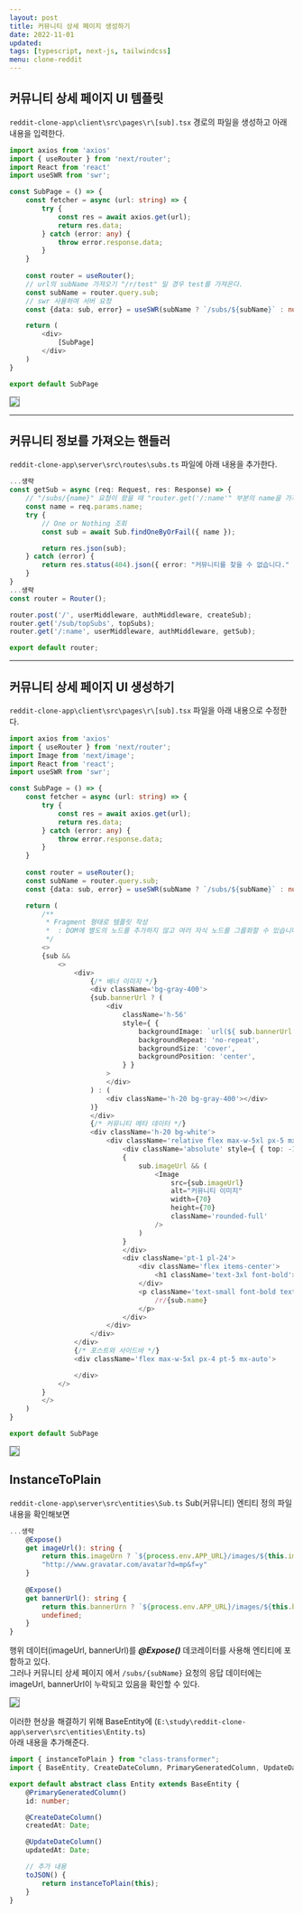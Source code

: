 ```yaml
---
layout: post
title: 커뮤니티 상세 페이지 생성하기
date: 2022-11-01
updated: 
tags: [typescript, next-js, tailwindcss]
menu: clone-reddit
---
```

## 커뮤니티 상세 페이지 UI 템플릿
`reddit-clone-app\client\src\pages\r\[sub].tsx` 경로의 파일을 생성하고 아래 내용을 입력한다.
```typescript
import axios from 'axios'
import { useRouter } from 'next/router';
import React from 'react'
import useSWR from 'swr';

const SubPage = () => {
    const fetcher = async (url: string) => {
        try {
            const res = await axios.get(url);
            return res.data;
        } catch (error: any) {
            throw error.response.data;
        }
    }
    
    const router = useRouter();
    // url의 subName 가져오기 "/r/test" 일 경우 test를 가져온다.
    const subName = router.query.sub;
    // swr 사용하여 서버 요청
    const {data: sub, error} = useSWR(subName ? `/subs/${subName}` : null, fetcher);

    return (
        <div>
            [SubPage]
        </div>
    )
}

export default SubPage
```
<img src="\assets\img\posts\comm-list\comm-detail-temp.png" style="border: 1px solid gray;" />

- - -

## 커뮤니티 정보를 가져오는 핸들러
`reddit-clone-app\server\src\routes\subs.ts` 파일에 아래 내용을 추가한다.
```typescript
...생략
const getSub = async (req: Request, res: Response) => {
    // "/subs/{name}" 요청이 왔을 때 "router.get('/:name'" 부분의 name을 가져온다
    const name = req.params.name;
    try {
        // One or Nothing 조회
        const sub = await Sub.findOneByOrFail({ name });

        return res.json(sub);
    } catch (error) {
        return res.status(404).json({ error: "커뮤니티를 찾을 수 없습니다." });
    }
}
...생략
const router = Router();

router.post('/', userMiddleware, authMiddleware, createSub);
router.get('/sub/topSubs', topSubs);
router.get('/:name', userMiddleware, authMiddleware, getSub);

export default router;
```

- - -

## 커뮤니티 상세 페이지 UI 생성하기
`reddit-clone-app\client\src\pages\r\[sub].tsx` 파일을 아래 내용으로 수정한다.
```typescript
import axios from 'axios'
import { useRouter } from 'next/router';
import Image from 'next/image';
import React from 'react';
import useSWR from 'swr';

const SubPage = () => {
    const fetcher = async (url: string) => {
        try {
            const res = await axios.get(url);
            return res.data;
        } catch (error: any) {
            throw error.response.data;
        }
    }
    
    const router = useRouter();
    const subName = router.query.sub;
    const {data: sub, error} = useSWR(subName ? `/subs/${subName}` : null, fetcher);

    return (
        /**
         * Fragment 형태로 템플릿 작성
         *  : DOM에 별도의 노드를 추가하지 않고 여러 자식 노드를 그룹화할 수 있습니다.
         */
        <>
        {sub && 
            <>
                <div>
                    {/* 배너 이미지 */}
                    <div className='bg-gray-400'>
                    {sub.bannerUrl ? (
                        <div 
                            className='h-56'
                            style={ {
                                backgroundImage: `url(${ sub.bannerUrl })`,
                                backgroundRepeat: 'no-repeat',
                                backgroundSize: 'cover',
                                backgroundPosition: 'center',
                            } }
                        >
                        </div>
                    ) : (
                        <div className='h-20 bg-gray-400'></div>
                    )}
                    </div>
                    {/* 커뮤니티 메타 데이터 */}
                    <div className='h-20 bg-white'>
                        <div className='relative flex max-w-5xl px-5 mx-auto'>
                            <div className='absolute' style={ { top: -15 } }>
                            {
                                sub.imageUrl && (
                                    <Image 
                                        src={sub.imageUrl}
                                        alt="커뮤니티 이미지"
                                        width={70}
                                        height={70}
                                        className='rounded-full'
                                    />
                                )
                            }
                            </div>
                            <div className='pt-1 pl-24'>
                                <div className='flex items-center'>
                                    <h1 className='text-3xl font-bold'>{sub.title}</h1>
                                </div>
                                <p className='text-small font-bold text-gray-400'>
                                    /r/{sub.name}
                                </p>
                            </div>
                        </div>
                    </div>
                </div>  
                {/* 포스트와 사이드바 */}
                <div className='flex max-w-5xl px-4 pt-5 mx-auto'>

                </div>
            </>
        }
        </>
    )
}

export default SubPage
```

<img src="\assets\img\posts\comm-list\comm-detail-ui.png" style="border: 1px solid gray;" />

## InstanceToPlain
`reddit-clone-app\server\src\entities\Sub.ts` Sub(커뮤니티) 엔티티 정의 파일 내용을 확인해보면
```typescript
...생략
    @Expose()
    get imageUrl(): string {
        return this.imageUrn ? `${process.env.APP_URL}/images/${this.imageUrn}` : 
        "http://www.gravatar.com/avatar?d=mp&f=y"
    }
    
    @Expose()
    get bannerUrl(): string {
        return this.bannerUrn ? `${process.env.APP_URL}/images/${this.bannerUrn}` : 
        undefined;
    }
}
```

행위 데이터(imageUrl, bannerUrl)를 ***@Expose()*** 데코레이터를 사용해 엔티티에 포함하고 있다.   
그러나 커뮤니티 상세 페이지 에서 `/subs/{subName}` 요청의 응답 데이터에는    
imageUrl, bannerUrl이 누락되고 있음을 확인할 수 있다.

<img src="\assets\img\posts\comm-list\comm-detail-data.png" style="border: 1px solid gray;" />

이러한 현상을 해결하기 위해 BaseEntity에 (`E:\study\reddit-clone-app\server\src\entities\Entity.ts`)   
아래 내용을 추가해준다.
```typescript
import { instanceToPlain } from "class-transformer";
import { BaseEntity, CreateDateColumn, PrimaryGeneratedColumn, UpdateDateColumn } from "typeorm";

export default abstract class Entity extends BaseEntity {
    @PrimaryGeneratedColumn()
    id: number;

    @CreateDateColumn()
    createdAt: Date;

    @UpdateDateColumn()
    updatedAt: Date;

    // 추가 내용
    toJSON() {
        return instanceToPlain(this);
    }    
}
```